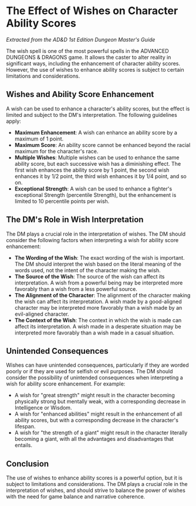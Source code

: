 # The Effect of Wishes on Character Ability Scores

*Extracted from the AD&D 1st Edition Dungeon Master's Guide*

The wish spell is one of the most powerful spells in the ADVANCED DUNGEONS & DRAGONS game. It allows the caster to alter reality in significant ways, including the enhancement of character ability scores. However, the use of wishes to enhance ability scores is subject to certain limitations and considerations.

## Wishes and Ability Score Enhancement

A wish can be used to enhance a character's ability scores, but the effect is limited and subject to the DM's interpretation. The following guidelines apply:

- **Maximum Enhancement**: A wish can enhance an ability score by a maximum of 1 point.
- **Maximum Score**: An ability score cannot be enhanced beyond the racial maximum for the character's race.
- **Multiple Wishes**: Multiple wishes can be used to enhance the same ability score, but each successive wish has a diminishing effect. The first wish enhances the ability score by 1 point, the second wish enhances it by 1/2 point, the third wish enhances it by 1/4 point, and so on.
- **Exceptional Strength**: A wish can be used to enhance a fighter's exceptional Strength (percentile Strength), but the enhancement is limited to 10 percentile points per wish.

## The DM's Role in Wish Interpretation

The DM plays a crucial role in the interpretation of wishes. The DM should consider the following factors when interpreting a wish for ability score enhancement:

- **The Wording of the Wish**: The exact wording of the wish is important. The DM should interpret the wish based on the literal meaning of the words used, not the intent of the character making the wish.
- **The Source of the Wish**: The source of the wish can affect its interpretation. A wish from a powerful being may be interpreted more favorably than a wish from a less powerful source.
- **The Alignment of the Character**: The alignment of the character making the wish can affect its interpretation. A wish made by a good-aligned character may be interpreted more favorably than a wish made by an evil-aligned character.
- **The Context of the Wish**: The context in which the wish is made can affect its interpretation. A wish made in a desperate situation may be interpreted more favorably than a wish made in a casual situation.

## Unintended Consequences

Wishes can have unintended consequences, particularly if they are worded poorly or if they are used for selfish or evil purposes. The DM should consider the possibility of unintended consequences when interpreting a wish for ability score enhancement. For example:

- A wish for "great strength" might result in the character becoming physically strong but mentally weak, with a corresponding decrease in Intelligence or Wisdom.
- A wish for "enhanced abilities" might result in the enhancement of all ability scores, but with a corresponding decrease in the character's lifespan.
- A wish for "the strength of a giant" might result in the character literally becoming a giant, with all the advantages and disadvantages that entails.

## Conclusion

The use of wishes to enhance ability scores is a powerful option, but it is subject to limitations and considerations. The DM plays a crucial role in the interpretation of wishes, and should strive to balance the power of wishes with the need for game balance and narrative coherence.
